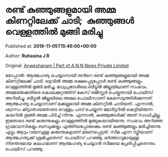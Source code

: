 
# രണ്ട് കുഞ്ഞുങ്ങളുമായി അമ്മ കിണറ്റിലേക്ക് ചാടി;  കുഞ്ഞുങ്ങൾ വെള്ളത്തില്‍ മുങ്ങി മരിച്ചു

Published at: **2019-11-05T15:46:00+00:00**

Author: **Ruhasina J R**

Original: [Anweshanam | Part of A.N.N News Private Limited](http://anweshanam.com/index.php/crime/news/mother-jumps-into-well-with-2-daughters)

ഭോപ്പാല്‍: ആത്മഹത്യ ചെയ്യാനായി തന്‍റെ രണ്ട് കുഞ്ഞുങ്ങളുമായി അമ്മ കിണറ്റിലേക്ക് ചാടി. ഒടുവില്‍ അമ്മ രക്ഷപ്പെട്ടപ്പോള്‍ രണ്ട് കുഞ്ഞുങ്ങളും വെള്ളത്തില്‍ മുങ്ങി മരിച്ചു. മധ്യപ്രദേശിലെ ബീട്ടുല്‍ ജില്ലയിലാണ് സംഭവം. അമ്മയ്‍ക്കെതിരെ കൊലക്കുറ്റത്തിന് കേസ് രജിസ്റ്റര്‍ ചെയ്തതായി പൊലീസ് അറിയിച്ചു. ബീട്ടുല്‍ ജില്ലയിലെ അമല പൊലീസാണ് കേസെടുത്തിരിക്കുന്നത്. ആത്മഹത്യ ചെയ്യാനാണ് മക്കളുമായി അമ്മ കിണറ്റില്‍ ചാടിയത്. എന്നാല്‍, ശ്വാസം കിട്ടാതായതോടെ വെള്ളം പമ്പ് ചെയ്യുന്ന മോര്‍ട്ടറില്‍ കെട്ടിയിരുന്ന കയറില്‍ തൂങ്ങി അമ്മ പിടിച്ച് നിന്നു. എന്നാല്‍, കുഞ്ഞുങ്ങള്‍ക്ക് അത് സാധിച്ചില്ല. ഇതോടെ രണ്ട് കുരുന്നുകളും വെള്ളത്തില്‍ മുങ്ങുകയായിരുന്നു.
സംഭവം അറിഞ്ഞ ഗ്രാമവാസികളും ബന്ധുക്കളും എത്തിയപ്പോഴേക്കും രണ്ട് കുഞ്ഞുങ്ങളും മരിച്ചിരുന്നു. എട്ടും ആറും വയസുള്ള കുരുന്നുകളാണ് മരണപ്പെട്ടത്. സീമ എന്ന സ്ത്രീയാണ് ആത്മഹത്യക്ക് ശ്രമിച്ചതെന്ന്  പൊലീസ് പറഞ്ഞു. ഭര്‍ത്താവുമായുള്ള നിരന്തരമായ കലഹമാണ് ആത്മഹത്യ ചെയ്യാന്‍ സീമയെ പ്രേരിപ്പിച്ചതെന്നും പൊലീസ് പറഞ്ഞു.
